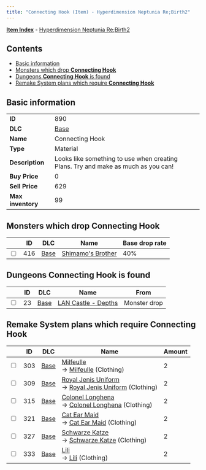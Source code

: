 ```yaml
---
title: "Connecting Hook (Item) - Hyperdimension Neptunia Re;Birth2"
---
```


[**Item Index**](/neptunia/rb2/item/index.html) - [Hyperdimension Neptunia Re;Birth2](/neptunia/rb2)

## Contents

- [Basic information](#basic-information)
- [Monsters which drop **Connecting Hook**](#monsters-which-drop-connecting-hook)
- [Dungeons **Connecting Hook** is found](#dungeons-connecting-hook-is-found)
- [Remake System plans which require **Connecting Hook**](#remake-system-plans-which-require-connecting-hook)

## Basic information

|   |   |
| -- | -- |
| **ID** | 890 |
| **DLC** | [Base](/neptunia/rb2/dlc/0-base.html) |
| **Name** | Connecting Hook |
| **Type** | Material |
| **Description** | Looks like something to use when creating Plans. Try and make as much as you can! |
| **Buy Price** | 0 |
| **Sell Price** | 629 |
| **Max inventory** | 99 |

## Monsters which drop **Connecting Hook**

|    | ID | DLC | Name | Base drop rate |
| -- | -- | --- | ---- | -------------- |
| <input type="checkbox" id="rb2-monster-0-416" class="trackbox" /> | 416 | [Base](/neptunia/rb2/dlc/0-base.html) | [Shimamo's Brother](/neptunia/rb2/monster/0-416-shimamos-brother.html) | 40% |

## Dungeons **Connecting Hook** is found

|    | ID | DLC | Name | From |
| -- | -- | --- | ---- | ---- |
| <input type="checkbox" id="rb2-dungeon-0-23" class="trackbox" /> | 23 | [Base](/neptunia/rb2/dlc/0-base.html) | [LAN Castle - Depths](/neptunia/rb2/dungeon/0-23-lan-castle-depths.html) | Monster drop |

## Remake System plans which require **Connecting Hook**

|    | ID | DLC | Name | Amount |
| -- | -- | --- | ---- | ------ |
| <input type="checkbox" id="rb2-remake-0-303" class="trackbox" /> | 303 | [Base](/neptunia/rb2/dlc/0-base.html) | [Milfeulle](/neptunia/rb2/remake/0-303-milfeulle.html)<br />→ [Milfeulle](/neptunia/rb2/item/0-1960-milfeulle.html) (Clothing) | 2 |
| <input type="checkbox" id="rb2-remake-0-309" class="trackbox" /> | 309 | [Base](/neptunia/rb2/dlc/0-base.html) | [Royal Jenis Uniform](/neptunia/rb2/remake/0-309-royal-jenis-uniform.html)<br />→ [Royal Jenis Uniform](/neptunia/rb2/item/0-1967-royal-jenis-uniform.html) (Clothing) | 2 |
| <input type="checkbox" id="rb2-remake-0-315" class="trackbox" /> | 315 | [Base](/neptunia/rb2/dlc/0-base.html) | [Colonel Longhena](/neptunia/rb2/remake/0-315-colonel-longhena.html)<br />→ [Colonel Longhena](/neptunia/rb2/item/0-1974-colonel-longhena.html) (Clothing) | 2 |
| <input type="checkbox" id="rb2-remake-0-321" class="trackbox" /> | 321 | [Base](/neptunia/rb2/dlc/0-base.html) | [Cat Ear Maid](/neptunia/rb2/remake/0-321-cat-ear-maid.html)<br />→ [Cat Ear Maid](/neptunia/rb2/item/0-1982-cat-ear-maid.html) (Clothing) | 2 |
| <input type="checkbox" id="rb2-remake-0-327" class="trackbox" /> | 327 | [Base](/neptunia/rb2/dlc/0-base.html) | [Schwarze Katze](/neptunia/rb2/remake/0-327-schwarze-katze.html)<br />→ [Schwarze Katze](/neptunia/rb2/item/0-1989-schwarze-katze.html) (Clothing) | 2 |
| <input type="checkbox" id="rb2-remake-0-333" class="trackbox" /> | 333 | [Base](/neptunia/rb2/dlc/0-base.html) | [Lili](/neptunia/rb2/remake/0-333-lili.html)<br />→ [Lili](/neptunia/rb2/item/0-1996-lili.html) (Clothing) | 2 |